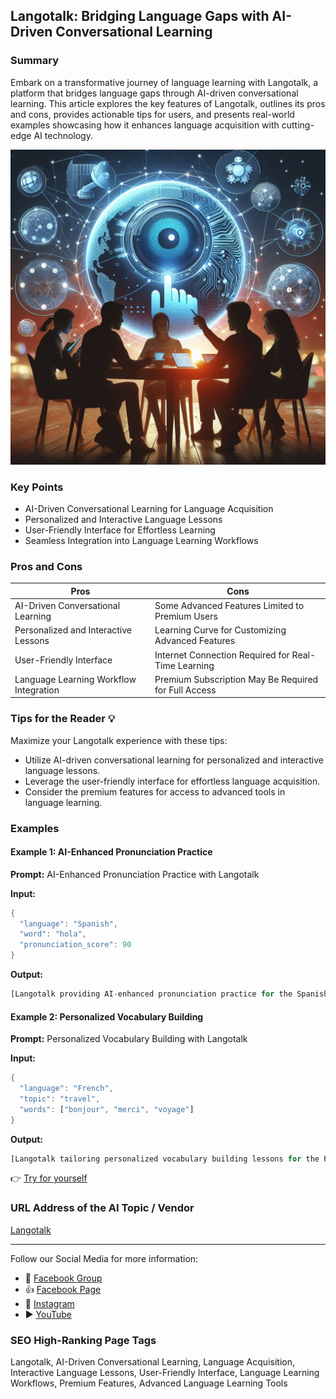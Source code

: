 ## Langotalk: Bridging Language Gaps with AI-Driven Conversational Learning

### Summary
Embark on a transformative journey of language learning with Langotalk, a platform that bridges language gaps through AI-driven conversational learning. This article explores the key features of Langotalk, outlines its pros and cons, provides actionable tips for users, and presents real-world examples showcasing how it enhances language acquisition with cutting-edge AI technology.

<img src="./langotalk.webp" alt="Langotalk Image"/>

### Key Points
- AI-Driven Conversational Learning for Language Acquisition
- Personalized and Interactive Language Lessons
- User-Friendly Interface for Effortless Learning
- Seamless Integration into Language Learning Workflows

### Pros and Cons

| Pros                             | Cons                                               |
| -------------------------------- | -------------------------------------------------- |
| AI-Driven Conversational Learning | Some Advanced Features Limited to Premium Users   |
| Personalized and Interactive Lessons | Learning Curve for Customizing Advanced Features |
| User-Friendly Interface           | Internet Connection Required for Real-Time Learning |
| Language Learning Workflow Integration | Premium Subscription May Be Required for Full Access|

### Tips for the Reader 💡
Maximize your Langotalk experience with these tips:
- Utilize AI-driven conversational learning for personalized and interactive language lessons.
- Leverage the user-friendly interface for effortless language acquisition.
- Consider the premium features for access to advanced tools in language learning.

### Examples

#### Example 1: AI-Enhanced Pronunciation Practice
**Prompt:** AI-Enhanced Pronunciation Practice with Langotalk

**Input:**
```dart
{
  "language": "Spanish",
  "word": "hola",
  "pronunciation_score": 90
}
```

**Output:**
```dart
[Langotalk providing AI-enhanced pronunciation practice for the Spanish word "hola" with a pronunciation score of 90]
```

#### Example 2: Personalized Vocabulary Building
**Prompt:** Personalized Vocabulary Building with Langotalk

**Input:**
```dart
{
  "language": "French",
  "topic": "travel",
  "words": ["bonjour", "merci", "voyage"]
}
```

**Output:**
```dart
[Langotalk tailoring personalized vocabulary building lessons for the French language, focusing on travel-related words like "bonjour," "merci," and "voyage"]
```

👉 <a href="https://www.langotalk.org/" target="_blank">Try for yourself</a>

### URL Address of the AI Topic / Vendor
<a href="https://www.langotalk.org/" target="_blank">Langotalk</a>

---

Follow our Social Media for more information:

- 📘 <a href="https://www.facebook.com/groups/trionxai" target="_blank">Facebook Group</a>
- 👍 <a href="https://www.facebook.com/ai.trionxai" target="_blank">Facebook Page</a>
- 📸 <a href="https://www.instagram.com/trionxai/" target="_blank">Instagram</a>
- ▶️ <a href="https://www.youtube.com/@robotdocs/" target="_blank">YouTube</a>

### SEO High-Ranking Page Tags
Langotalk, AI-Driven Conversational Learning, Language Acquisition, Interactive Language Lessons, User-Friendly Interface, Language Learning Workflows, Premium Features, Advanced Language Learning Tools